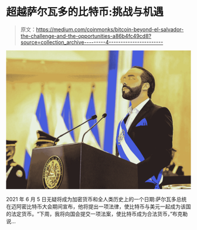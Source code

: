 # 超越萨尔瓦多的比特币:挑战与机遇

> 原文：<https://medium.com/coinmonks/bitcoin-beyond-el-salvador-the-challenge-and-the-opportunities-a86b4fc49cd8?source=collection_archive---------4----------------------->

![](img/9be14c636874da9ba8cf3d4493ad57ee.png)

2021 年 6 月 5 日无疑将成为加密货币和全人类历史上的一个日期:萨尔瓦多总统在迈阿密比特币大会期间宣布，他将提出一项法律，使比特币与美元一起成为该国的法定货币。“下周，我将向国会提交一项法案，使比特币成为合法货币，”布克勒说…